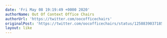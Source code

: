 ```yaml
---
date: 'Fri May 08 19:19:49 +0000 2020'
authorName: Out Of Context Office Chairs
authorUrl: 'https://twitter.com/oocofficechairs'
originalPost: 'https://twitter.com/oocofficechairs/status/1258839037185363968'
layout: like
---
```

